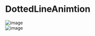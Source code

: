 # DottedLineAnimtion
![image](https://github.com/wuyongxiang/DottedLineAnimation/blob/master/1.gif)   
![image](https://github.com/wuyongxiang/DottedLineAnimation/blob/master/2.gif)   
